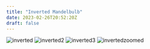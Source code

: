 ```yaml
---
title: "Inverted Mandelbulb"
date: 2023-02-26T20:52:20Z
draft: false
---
```

![inverted](/blender/mandelbulb_inverted.png)
![inverted2](/blender/mandelbulb_inverted2.png)
![inverted3](/blender/mandelbulb_inverted3.png)
![invertedzoomed](/blender/mandelbulb_inverted_zoomed.jpg)

